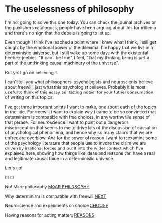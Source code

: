 # The uselessness of philosophy

I'm not going to solve this one today. You can check the journal archives or the publishers catalogues, people have been arguing about this for millenia and there's no sign that the debate is going to let up. 

Even though I think I've reached a point where I know what I think, I still get caught by the emotional power of the dilemma. I'm happy that we live in a deterministic universe, but I still wake up some days with the existential heebee-jeebies. "It can't be true", I feel, "that my thinking being is just a part of the unthinking causal machinery of the universe".

But yet I go on believing it.

I can't tell you what philosophers, psychologists and neuroscients believe about freewill, just what this psychologist believes. Probably it is most useful to think of this essay as 'tasting notes' for your futher consumption of writing on this topics. 

I've got three important points I want to make, one about each of the topics in the title. For freewill I want to explain *why* I came to be so convinced that determinism is compatible with free choices, in any worthwhile sense of that phrase. For neuroscience I want to point out a dangerous misconception that seems to me to drive lots of the discussion of causation of psychological phenomena, and hence why so many claims that we are unfree are overblow. And for the power of reason I want to reexamine some of the psychology literature that people use to invoke the claim we are driven by  irrational forces and put it into the wider context which I've explained here, showing how things like ideas and reasons can have a real and legitimate causal force in a deterministic universe. 

Let's go!

&#9744; &#9744;

No! More philosophy [MOAR PHILOSOPHY](https://twitter.com/intent/tweet?text=@ChoiceEngine%20MOAR%20PHILOSOPHY)

Why determinism is compatible with freewill [NEXT](https://twitter.com/intent/tweet?text=@ChoiceEngine%20NEXT)

Neuroscience and experiments on choice [CHOOSE](https://twitter.com/intent/tweet?text=@ChoiceEngine%20CHOOSE)

Having reasons for acting matters [REASONS](https://twitter.com/intent/tweet?text=@ChoiceEngine%20REASONS)
